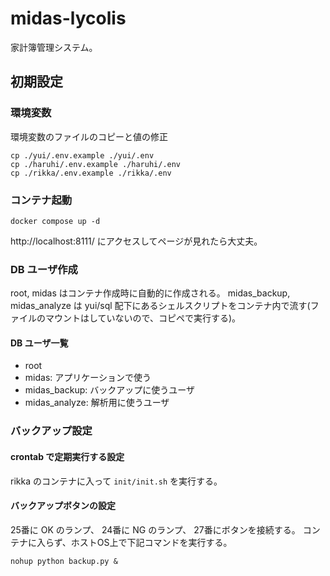 # midas-lycolis

家計簿管理システム。

## 初期設定

### 環境変数

環境変数のファイルのコピーと値の修正

```
cp ./yui/.env.example ./yui/.env
cp ./haruhi/.env.example ./haruhi/.env
cp ./rikka/.env.example ./rikka/.env
```

### コンテナ起動

```
docker compose up -d
```

http://localhost:8111/ にアクセスしてページが見れたら大丈夫。

### DB ユーザ作成

root, midas はコンテナ作成時に自動的に作成される。
midas_backup, midas_analyze は yui/sql 配下にあるシェルスクリプトをコンテナ内で流す(ファイルのマウントはしていないので、コピペで実行する)。

#### DB ユーザ一覧

* root
* midas: アプリケーションで使う
* midas_backup: バックアップに使うユーザ
* midas_analyze: 解析用に使うユーザ

### バックアップ設定

#### crontab で定期実行する設定

rikka のコンテナに入って `init/init.sh` を実行する。

#### バックアップボタンの設定

25番に OK のランプ、 24番に NG のランプ、 27番にボタンを接続する。
コンテナに入らず、ホストOS上で下記コマンドを実行する。

```
nohup python backup.py &
```

